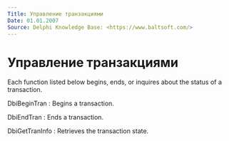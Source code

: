 ```yaml
---
Title: Управление транзакциями
Date: 01.01.2007
Source: Delphi Knowledge Base: <https://www.baltsoft.com/>
---
```



Управление транзакциями
=======================

Each function listed below begins, ends, or inquires about the status of
a transaction.

DbiBeginTran
: Begins a transaction.

DbiEndTran
: Ends a transaction.

DbiGetTranInfo
: Retrieves the transaction state.

